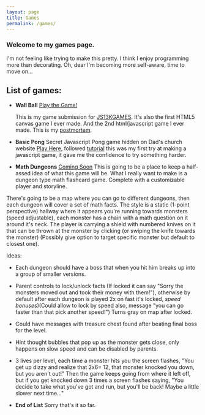 ```yaml
---
layout: page
title: Games
permalink: /games/
---
```


### Welcome to my games page. 

I'm not feeling like trying to make this pretty. I think I enjoy programming more than decorating. Oh, dear I'm becoming more self-aware, time to move on...

## List of games:

- **Wall Ball**
   [Play the Game!](https://vertfromage.github.io./games/backSideBall/index.html)

   This is my game submission for [JS13KGAMES](https://js13kgames.com/ "js13kgames.com").  It's also the first HTML5 canvas game I ever made. And the 2nd html/javascript game I ever made. This is my [postmortem](https://vertfromage.github.io./update/2019/09/19/entering-JS13KGames-2019-beginner.html).

- **Basic Pong**
    Secret Javascript Pong game hidden on Dad's church website [Play Here](https://www.riversidealbertchurch.com/pong), followed [tutorial]( https://medium.com/@hershybateea/how-to-make-pong-with-javascript-1a6bd6226ea1) this was my first try at making a javascript game, it gave me the confidence to try something harder.

- **Math Dungeons**
   [Coming Soon](https://vertfromage.github.io./games/mathdungeons/mathdungeons.html)
   This is going to be a place to keep a half-assed idea of what this game will be. What I really want to make is a dungeon type math flashcard game. Complete with a customizable player and storyline.

There's going to be a map where you can go to different dungeons, then each dungeon will cover a set of math facts. The style is a static (1-point perspective) hallway where it appears you're running towards monsters (speed adjustable), each monster has a chain with a math question on it around it's neck. The player is carrying a shield with numbered knives on it that can be thrown at the monster by clicking (or swiping the knife towards the monster) (Possibly give option to target specific monster but default to closest one).

Ideas:
- Each dungeon should have a boss that when you hit him breaks up into a group of smaller versions. 
- Parent controls to lock/unlock facts (If locked it can say "Sorry the monsters moved out and took their money with them!"), otherwise by default after each dungeon is played 2x on fast it's locked, *speed bonuses*)(Could allow to lock by speed also, message "you can go faster than that pick another speed!") Turns gray on map after locked.
- Could have messages with treasure chest found after beating final boss for the level. 
- Hint thought bubbles that pop up as the monster gets close, only happens on slow speed and can be disabled by parents. 
- 3 lives per level, each time a monster hits you the screen flashes, "You get up dizzy and realize that 2x6= 12, that monster knocked you down, but you aren't out!" Then the game keeps going from where it left off, but if you get knocked down 3 times a screen flashes saying, "You decide to take what you've got and run, but you'll be back! Maybe a little slower next time..."


- **End of List**
   Sorry that's it so far. 

